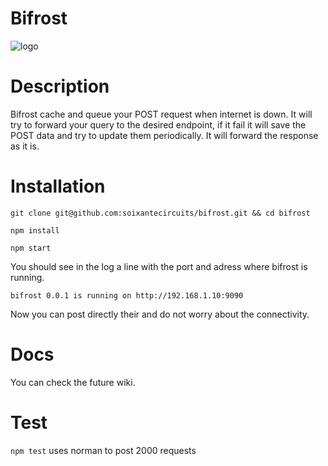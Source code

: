# Bifrost
![logo](http://norse-mythology.org/wp-content/uploads/2012/11/Bifrost.jpg)
# Description

Bifrost cache and queue your POST request when internet is down. It will try to forward your query to the desired endpoint, if it fail it will save the POST data and try to update them periodically.
It will forward the response as it is.

# Installation

`git clone git@github.com:soixantecircuits/bifrost.git && cd bifrost`

`npm install`

`npm start`

You should see in the log a line with the port and adress where bifrost is running.

`bifrost 0.0.1 is running on http://192.168.1.10:9090`

Now you can post directly their and do not worry about the connectivity.

# Docs

You can check the future wiki.

# Test

`npm test` uses norman to post 2000 requests
